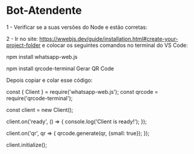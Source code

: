 # Bot-Atendente

1 - Verificar se a suas versões do Node e   estão corretas: 

2 - Ir no site: https://wwebjs.dev/guide/installation.html#create-your-project-folder e colocar os seguintes comandos no terminal do VS Code:

npm install whatsapp-web.js

npm install qrcode-terminal                   Gerar QR Code



Depois copiar e colar esse código: 


const { Client } = require('whatsapp-web.js');
const qrcode = require('qrcode-terminal');

const client = new Client();

client.on('ready', () => {
    console.log('Client is ready!');
});

client.on('qr', qr => {
    qrcode.generate(qr, {small: true});
});

client.initialize();


